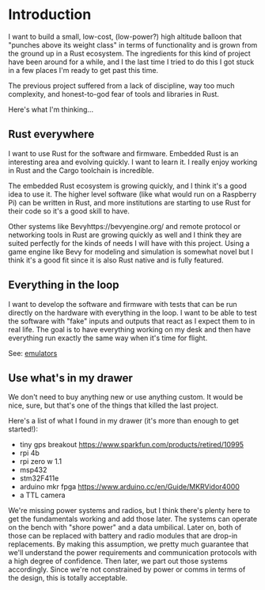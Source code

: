# Introduction

I want to build a small, low-cost, (low-power?) high altitude balloon that "punches above its weight class" in terms of functionality and is grown from the ground up in a Rust ecosystem. The ingredients for this kind of project have been around for a while, and I the last time I tried to do this I got stuck in a few places I'm ready to get past this time.

The previous project suffered from a lack of discipline, way too much complexity, and honest-to-god fear of tools and libraries in Rust.

Here's what I'm thinking...

## Rust everywhere

I want to use Rust for the software and firmware. Embedded Rust is an interesting area and evolving quickly. I want to learn it. I really enjoy working in Rust and the Cargo toolchain is incredible.

The embedded Rust ecosystem is growing quickly, and I think it's a good idea to use it. The higher level software (like what would run on a Raspberry Pi) can be written in Rust, and more institutions are starting to use Rust for their code so it's a good skill to have.

Other systems like Bevyhttps://bevyengine.org/ and remote protocol or networking tools in Rust are growing quickly as well and I think they are suited perfectly for the kinds of needs I will have with this project. Using a game engine like Bevy for modeling and simulation is somewhat novel but I think it's a good fit since it is also Rust native and is fully featured.

## Everything in the loop

I want to develop the software and firmware with tests that can be run directly on the hardware with everything in the loop. I want to be able to test the software with "fake" inputs and outputs that react as I expect them to in real life. The goal is to have everything working on my desk and then have everything run exactly the same way when it's time for flight.

See: [emulators](design/emulators.md)
## Use what's in my drawer

We don't need to buy anything new or use anything custom. It would be nice, sure, but that's one of the things that killed the last project.

Here's a list of what I found in my drawer (it's more than enough to get
started!):

- tiny gps breakout https://www.sparkfun.com/products/retired/10995
- rpi 4b
- rpi zero w 1.1
- msp432
- stm32F411e
- arduino mkr fpga https://www.arduino.cc/en/Guide/MKRVidor4000
- a TTL camera

We're missing power systems and radios, but I think there's plenty here to get the fundamentals working and add those later. The systems can operate on the bench with "shore power" and a data umbilical. Later on, both of those can be replaced with battery and radio modules that are drop-in replacements. By making this assumption, we pretty much guarantee that we'll understand the power requirements and communication protocols with a high degree of confidence. Then later, we part out those systems accordingly. Since we're not constrained by power or comms in terms of the design, this is totally acceptable.
